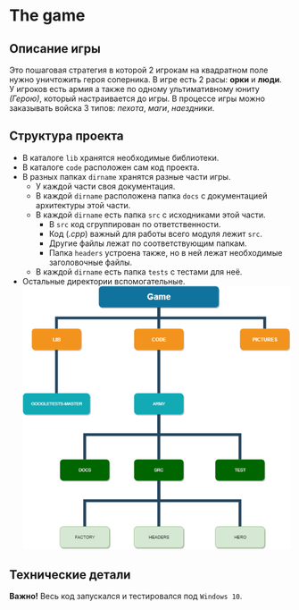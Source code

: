 # The game
## Описание игры
Это пошаговая стратегия в которой 2 игрокам на квадратном поле нужно уничтожить героя соперника. В игре есть 2 расы: 
__орки__ и __люди__. \
У игроков есть армия а также по одному ультимативному юниту _(Герою)_, который настраивается до игры.
В процессе игры можно заказывать войска 3 типов: _пехота_, _маги_, _наездники_.
## Структура проекта
* В каталоге `lib` хранятся необходимые библиотеки.
* В каталоге `code` расположен сам код проекта. 
* В разных папках `dirname` хранятся разные части игры.
  * У каждой части своя документация.
  * В каждой `dirname` расположена папка `docs` с документацией архитектуры этой части.
  * В каждой `dirname` есть папка `src` с исходниками этой части.
    * В `src` код сгруппирован по ответственности.
    * Код (_.cpp_) важный для работы всего модуля лежит `src`.
    * Другие файлы лежат по соответствующим папкам.
    * Папка `headers` устроена также, но в ней лежат необходимые заголовочные файлы.
  * В каждой `dirname` есть папка `tests` с тестами для неё.
* Остальные директории вспомогательные.
\
![](/pictures/FilesStructure.png)

## Технические детали
__Важно!__ Весь код запускался и тестировался под `Windows 10`.
